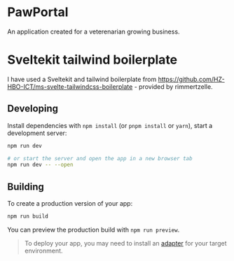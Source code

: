 # PawPortal
An application created for a veterenarian growing business.

# Sveltekit tailwind boilerplate

I have used a Sveltekit and tailwind boilerplate from https://github.com/HZ-HBO-ICT/ms-svelte-tailwindcss-boilerplate - provided by rimmertzelle.

## Developing

Install dependencies with `npm install` (or `pnpm install` or `yarn`), start a development server:

```bash
npm run dev

# or start the server and open the app in a new browser tab
npm run dev -- --open
```

## Building

To create a production version of your app:

```bash
npm run build
```

You can preview the production build with `npm run preview`.

> To deploy your app, you may need to install an [adapter](https://kit.svelte.dev/docs/adapters) for your target environment.
>